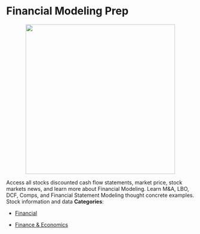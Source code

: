 # Financial Modeling Prep

<p align="center">
    <img width="400" src="https://raw.githubusercontent.com/awesome-apis/awesome-apis/apis/financial-modeling-prep/logo_256x256.png" />
</p>


Access all stocks discounted cash flow statements, market price, stock markets news, and learn more about Financial Modeling.  Learn M&amp;A, LBO, DCF, Comps, and Financial Statement Modeling thought concrete examples. Stock information and data
**Categories**:

- [Financial](https://github/awesome-apis/awesome-apis#financial)

- [Finance & Economics](https://github/awesome-apis/awesome-apis#finance-and-economics)



